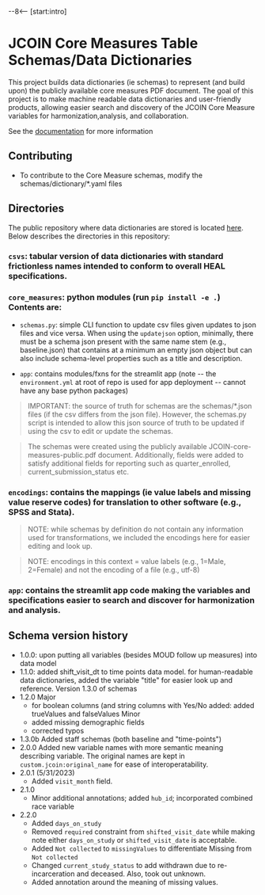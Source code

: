 --8<-- [start:intro]

# JCOIN Core Measures Table Schemas/Data Dictionaries

 
This project builds data dictionaries (ie schemas) to represent (and build upon) the publicly available core measures PDF document. The goal of this project is to make machine readable data dictionaries and user-friendly products, allowing easier search and discovery of the JCOIN Core Measure variables for harmonization,analysis, and collaboration. 


See the [documentation](https://jcoin-maarc.github.io/JCOIN-Core-Measures) for more information


## Contributing

- To contribute to the Core Measure schemas, modify the schemas/dictionary/*.yaml files

## Directories

The public repository where data dictionaries are stored is located [here](https://github.com/jcoin-maarc/JCOIN-Core-Measures). Below describes the directories in this repository:

### `csvs`: tabular version of data dictionaries with standard frictionless names intended to conform to overall HEAL specifications.

### `core_measures`: python modules (run `pip install -e .`) Contents are:

- `schemas.py`: simple CLI function to update csv files given updates to json files and vice versa. When using the `updatejson` option, minimally, there must be a schema json present with the same name stem (e.g., baseline.json) that contains at a minimum an empty json object but can also include schema-level properties such as a title and description. 

- `app`: contains modules/fxns for the streamlit app (note -- the  `environment.yml` at root of repo is used for app deployment -- cannot have any base python packages)

> IMPORTANT: the source of truth for schemas are the schemas/*.json files (if the csv differs from the json file). However, the schemas.py script is intended to allow this json source of truth to be updated if using the csv to edit or update the schemas.

> The schemas were created using the publicly available JCOIN-core-measures-public.pdf document. Additionally, fields were added to satisfy additional fields for reporting such as quarter_enrolled, current_submission_status etc.

### `encodings`: contains the mappings (ie value labels and missing value reserve codes) for translation to other software (e.g., SPSS and Stata). 

> NOTE: while schemas by definition do not contain any information used for transformations, we included the encodings here for easier editing and look up.

> NOTE: encodings in this context = value labels (e.g., 1=Male, 2=Female) and not the encoding of a file (e.g., utf-8)

### `app`: contains the streamlit app code making the variables and specifications easier to search and discover for harmonization and analysis.

## Schema version history 
- 1.0.0:
    upon putting all variables (besides MOUD follow up measures) into data model
- 1.1.0: 
    added shift_visit_dt to time points data model. for human-readable data dictionaries, added the variable "title" for easier look up and reference.
    Version 1.3.0 of schemas
- 1.2.0
    Major
    - for boolean columns (and string columns with Yes/No added: added trueValues and falseValues
    Minor
    - added missing demographic fields
    - corrected typos
- 1.3.0b
    Added staff schemas (both baseline and "time-points")
- 2.0.0
    Added new variable names with more semantic meaning describing variable. The original names are kept in `custom.jcoin:original_name`
    for ease of interoperatability. 
- 2.0.1 (5/31/2023)
    - Added `visit_month` field.
- 2.1.0
    - Minor additional annotations; added `hub_id`; incorporated combined race variable
- 2.2.0 
    - Added `days_on_study`
    - Removed `required` constraint from `shifted_visit_date` while making note either `days_on_study` or `shifted_visit_date` is acceptable.
    - Added `Not collected` to `missingValues` to differentiate Missing from `Not collected`
    - Changed `current_study_status` to add withdrawn due to re-incarceration and deceased. Also, took out unknown.
    - Added annotation around the meaning of missing values.
